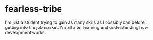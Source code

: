 # fearless-tribe
I'm just a student trying to gain as many skills as I possibly can before getting into the job market. I'm all after learning and understanding how development works.

